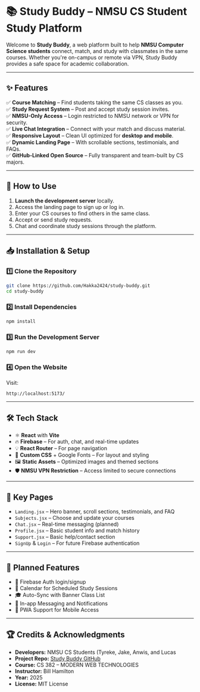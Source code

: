 # 📚 **Study Buddy – NMSU CS Student Study Platform**

Welcome to **Study Buddy**, a web platform built to help **NMSU Computer Science students** connect, match, and study with classmates in the same courses. Whether you're on-campus or remote via VPN, Study Buddy provides a safe space for academic collaboration.

---

## **✨ Features**

✅ **Course Matching** – Find students taking the same CS classes as you.  
✅ **Study Request System** – Post and accept study session invites.  
✅ **NMSU-Only Access** – Login restricted to NMSU network or VPN for security.  
✅ **Live Chat Integration** – Connect with your match and discuss material.  
✅ **Responsive Layout** – Clean UI optimized for **desktop and mobile**.  
✅ **Dynamic Landing Page** – With scrollable sections, testimonials, and FAQs.  
✅ **GitHub-Linked Open Source** – Fully transparent and team-built by CS majors.

---

## **🔧 How to Use**
1. **Launch the development server** locally.  
2. Access the landing page to sign up or log in.  
3. Enter your CS courses to find others in the same class.  
4. Accept or send study requests.  
5. Chat and coordinate study sessions through the platform.

---

## **📥 Installation & Setup**

### **1️⃣ Clone the Repository**
```bash
git clone https://github.com/Hakka2424/study-buddy.git
cd study-buddy
```

### **2️⃣ Install Dependencies**
```bash
npm install
```

### **3️⃣ Run the Development Server**
```bash
npm run dev
```

### **4️⃣ Open the Website**
Visit:  
```
http://localhost:5173/
```

---

## **🛠 Tech Stack**

- ⚛️ **React** with **Vite**  
- 🔥 **Firebase** – For auth, chat, and real-time updates  
- 💡 **React Router** – For page navigation  
- 🎨 **Custom CSS** + Google Fonts – For layout and styling  
- 🖼️ **Static Assets** – Optimized images and themed sections  
- 🛡️ **NMSU VPN Restriction** – Access limited to secure connections

---

## **🧪 Key Pages**

- `Landing.jsx` – Hero banner, scroll sections, testimonials, and FAQ  
- `Subjects.jsx` – Choose and update your courses  
- `Chat.jsx` – Real-time messaging (planned)  
- `Profile.jsx` – Basic student info and match history  
- `Support.jsx` – Basic help/contact section  
- `SignUp` & `Login` – For future Firebase authentication

---

## **📌 Planned Features**

- 🔐 Firebase Auth login/signup  
- 📅 Calendar for Scheduled Study Sessions  
- 🎓 Auto-Sync with Banner Class List  
- 💬 In-app Messaging and Notifications  
- 📱 PWA Support for Mobile Access

---

## **🏆 Credits & Acknowledgments**

- **Developers:** NMSU CS Students (Tyreke, Jake, Anwis, and Lucas
- **Project Repo:** [Study Buddy GitHub](https://github.com/Hakka2424/study-buddy.git)
- **Course:** CS 382 – MODERN WEB TECHNOLOGIES
- **Instructor:** Bill Hamilton  
- **Year:** 2025  
- **License:** MIT License
